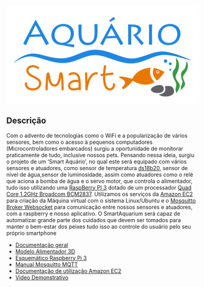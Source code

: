<p align="center">
  <img src= "/Design/Logo/Logo.png"
  width="700" heigth="700"><br>
</p>


## Descrição

Com o advento de tecnologias como o WiFi e a popularização de vários sensores, bem como
o acesso à pequenos computadores (Microcontroladores embarcados) surgiu a
oportunidade de monitorar praticamente de tudo, inclusive nossos pets. Pensando nessa
ideia, surgiu o projeto de um ‘Smart Aquário’, no qual este será equipado
com vários sensores e atuadores, como sensor de temperatura [ds18b20](https://portal.vidadesilicio.com.br/sensor-de-temperatura-ds18b20/), sensor de nível de água,sensor de luminosidade,  assim como atuadores como o relé que aciona a bomba de água e o servo motor, que controla o alimentador, tudo isso utilizando uma [RaspBerry PI 3](https://www.raspberrypi.org/products/raspberry-pi-3-model-b/) dotado de um processador [Quad Core 1.2GHz Broadcom BCM2837](https://www.raspberrypi.org/documentation/hardware/raspberrypi/bcm2837/README.md). Utilizamos os serviços da [Amazon EC2](https://us-west-2.console.aws.amazon.com/ec2/home?region=us-west-2#Home:) para criação da Máquina virtual com o sistema Linux/Ubuntu e o [Mosquitto Broker Websocket](https://mosquitto.org/) para comunicação entre nossos sensores e atuadores, com a raspberry e nosso aplicativo. O SmartAquarium será capaz de automatizar grande parte dos cuidados que devem ser tomados para manter o bem-estar dos peixes tudo isso ao controle do usuário pelo seu próprio smartphone

- [Documentação geral](/Documentação)
- [Modelo Alimentador 3D](/Protótipo/Alimentador)
- [Esquemático Raspberry Pi 3](https://www.raspberrypi.org/documentation/hardware/raspberrypi/schematics/rpi_SCH_3b_1p2_reduced.pdf)
- [Manual Mosquitto MQTT](https://mosquitto.org/man/mqtt-7.html)
- [Documentação de utilização Amazon EC2](https://docs.aws.amazon.com/pt_br/ec2/?id=docs_gateway)
- [Video Demonstrativo](/Video)

